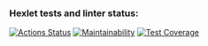 ### Hexlet tests and linter status:
[![Actions Status](https://github.com/siemchic/frontend-project-46/actions/workflows/hexlet-check.yml/badge.svg)](https://github.com/siemchic/frontend-project-46/actions)
[![Maintainability](https://api.codeclimate.com/v1/badges/0bef36407699f54d2cc3/maintainability)](https://codeclimate.com/github/siemchic/frontend-project-46/maintainability)
[![Test Coverage](https://api.codeclimate.com/v1/badges/0bef36407699f54d2cc3/test_coverage)](https://codeclimate.com/github/siemchic/frontend-project-46/test_coverage)